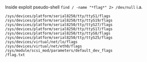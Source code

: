 Inside exploit pseudo-shell
`find / -name "*flag*" 2> /dev/null`
i.a.
```
/sys/devices/platform/serial8250/tty/ttyS1/flags
/sys/devices/platform/serial8250/tty/ttyS19/flags
/sys/devices/platform/serial8250/tty/ttyS27/flags
/sys/devices/platform/serial8250/tty/ttyS17/flags
/sys/devices/platform/serial8250/tty/ttyS8/flags
/sys/devices/platform/serial8250/tty/ttyS25/flags
/sys/devices/virtual/net/lo/flags
/sys/devices/virtual/net/eth0/flags
/sys/module/scsi_mod/parameters/default_dev_flags
/flag.txt
```


